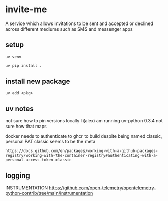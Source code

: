 # invite-me
A service which allows invitations to be sent and accepted or declined across different mediums such as SMS and messenger apps


## setup
```
uv venv
```
```
uv pip install .
```

## install new package
```
uv add <pkg>
```

## uv notes
not sure how to pin versions
locally I (alex) am running uv-python 0.3.4
not sure how that maps

docker needs to authenticate to ghcr to build
despite being named classic, personal PAT classic seems to be the meta
```
https://docs.github.com/en/packages/working-with-a-github-packages-registry/working-with-the-container-registry#authenticating-with-a-personal-access-token-classic
```

## logging

INSTRUMENTATION https://github.com/open-telemetry/opentelemetry-python-contrib/tree/main/instrumentation

